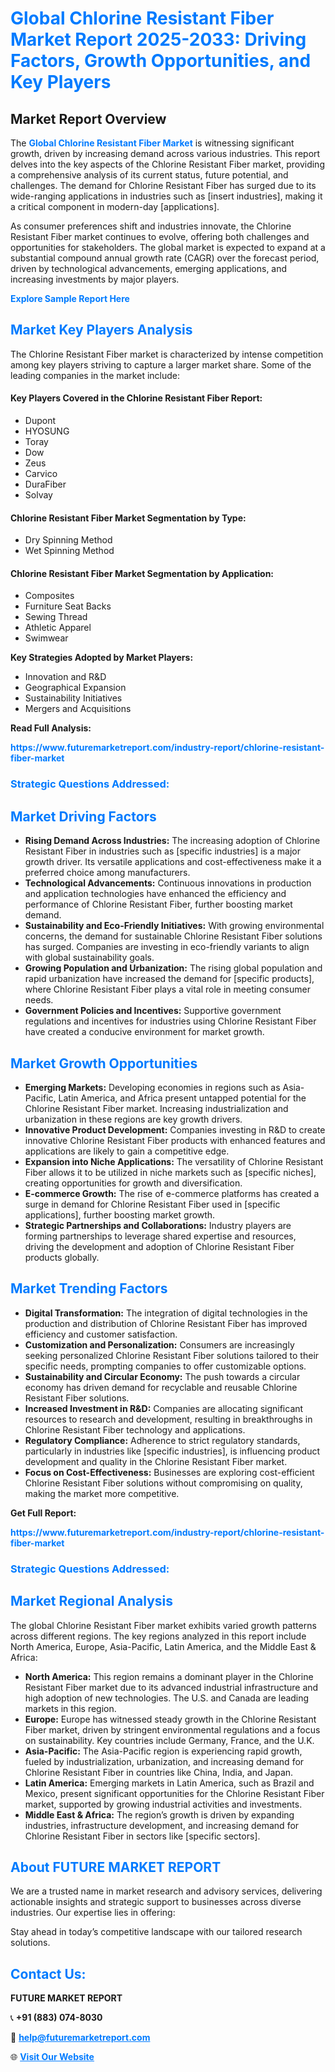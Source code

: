 <h1 style="color: #007BFF;">Global Chlorine Resistant Fiber Market Report 2025-2033: Driving Factors, Growth Opportunities, and Key Players</h1>

<section id="overview">
<h2>Market Report Overview</h2>
<p>The <a href="https://www.futuremarketreport.com/industry-report/chlorine-resistant-fiber-market" style="color: #007BFF; text-decoration: none;"><strong>Global Chlorine Resistant Fiber Market</strong></a> is witnessing significant growth, driven by increasing demand across various industries. This report delves into the key aspects of the Chlorine Resistant Fiber market, providing a comprehensive analysis of its current status, future potential, and challenges. The demand for Chlorine Resistant Fiber has surged due to its wide-ranging applications in industries such as [insert industries], making it a critical component in modern-day [applications].</p>
<p>As consumer preferences shift and industries innovate, the Chlorine Resistant Fiber market continues to evolve, offering both challenges and opportunities for stakeholders. The global market is expected to expand at a substantial compound annual growth rate (CAGR) over the forecast period, driven by technological advancements, emerging applications, and increasing investments by major players.</p>
</section>

<section id="overview">
<p><a href="https://www.futuremarketreport.com/request-sample/reportId=115123" style="color: #007BFF; text-decoration: none;"><strong>Explore Sample Report Here</strong></a></p>
</section>

<section id="key-players">
<h2 style="color: #007BFF;">Market Key Players Analysis</h2>
<p>The Chlorine Resistant Fiber market is characterized by intense competition among key players striving to capture a larger market share. Some of the leading companies in the market include:</p>
<h4>Key Players Covered in the Chlorine Resistant Fiber Report:</h4>
<ul><li>Dupont</li><li>HYOSUNG</li><li>Toray</li><li>Dow</li><li>Zeus</li><li>Carvico</li><li>DuraFiber</li><li>Solvay</li></ul>
<h4>Chlorine Resistant Fiber Market Segmentation by Type:</h4>
<ul><li>Dry Spinning Method</li><li>Wet Spinning Method</li></ul>

<h4>Chlorine Resistant Fiber Market Segmentation by Application:</h4>
<ul><li>Composites</li><li>Furniture Seat Backs</li><li>Sewing Thread</li><li>Athletic Apparel</li><li>Swimwear</li></ul>
<p><strong>Key Strategies Adopted by Market Players:</strong></p>
<ul>
<li>Innovation and R&D</li>
<li>Geographical Expansion</li>
<li>Sustainability Initiatives</li>
<li>Mergers and Acquisitions</li>
</ul>
</section>

<section>
<p><strong>Read Full Analysis: </strong></p><a href="https://www.futuremarketreport.com/industry-report/chlorine-resistant-fiber-market" style="color: #007BFF; text-decoration: none;"><strong>https://www.futuremarketreport.com/industry-report/chlorine-resistant-fiber-market</strong></a>
<h3 style="color: #007BFF;">Strategic Questions Addressed:</h3>
</section>

<section id="driving-factors">
<h2 style="color: #007BFF;">Market Driving Factors</h2>
<ul>
<li><strong>Rising Demand Across Industries:</strong> The increasing adoption of Chlorine Resistant Fiber in industries such as [specific industries] is a major growth driver. Its versatile applications and cost-effectiveness make it a preferred choice among manufacturers.</li>
<li><strong>Technological Advancements:</strong> Continuous innovations in production and application technologies have enhanced the efficiency and performance of Chlorine Resistant Fiber, further boosting market demand.</li>
<li><strong>Sustainability and Eco-Friendly Initiatives:</strong> With growing environmental concerns, the demand for sustainable Chlorine Resistant Fiber solutions has surged. Companies are investing in eco-friendly variants to align with global sustainability goals.</li>
<li><strong>Growing Population and Urbanization:</strong> The rising global population and rapid urbanization have increased the demand for [specific products], where Chlorine Resistant Fiber plays a vital role in meeting consumer needs.</li>
<li><strong>Government Policies and Incentives:</strong> Supportive government regulations and incentives for industries using Chlorine Resistant Fiber have created a conducive environment for market growth.</li>
</ul>
</section>

<section id="growth-opportunities">
<h2 style="color: #007BFF;">Market Growth Opportunities</h2>
<ul>
<li><strong>Emerging Markets:</strong> Developing economies in regions such as Asia-Pacific, Latin America, and Africa present untapped potential for the Chlorine Resistant Fiber market. Increasing industrialization and urbanization in these regions are key growth drivers.</li>
<li><strong>Innovative Product Development:</strong> Companies investing in R&D to create innovative Chlorine Resistant Fiber products with enhanced features and applications are likely to gain a competitive edge.</li>
<li><strong>Expansion into Niche Applications:</strong> The versatility of Chlorine Resistant Fiber allows it to be utilized in niche markets such as [specific niches], creating opportunities for growth and diversification.</li>
<li><strong>E-commerce Growth:</strong> The rise of e-commerce platforms has created a surge in demand for Chlorine Resistant Fiber used in [specific applications], further boosting market growth.</li>
<li><strong>Strategic Partnerships and Collaborations:</strong> Industry players are forming partnerships to leverage shared expertise and resources, driving the development and adoption of Chlorine Resistant Fiber products globally.</li>
</ul>
</section>

<section id="trending-factors">
<h2 style="color: #007BFF;">Market Trending Factors</h2>
<ul>
<li><strong>Digital Transformation:</strong> The integration of digital technologies in the production and distribution of Chlorine Resistant Fiber has improved efficiency and customer satisfaction.</li>
<li><strong>Customization and Personalization:</strong> Consumers are increasingly seeking personalized Chlorine Resistant Fiber solutions tailored to their specific needs, prompting companies to offer customizable options.</li>
<li><strong>Sustainability and Circular Economy:</strong> The push towards a circular economy has driven demand for recyclable and reusable Chlorine Resistant Fiber solutions.</li>
<li><strong>Increased Investment in R&D:</strong> Companies are allocating significant resources to research and development, resulting in breakthroughs in Chlorine Resistant Fiber technology and applications.</li>
<li><strong>Regulatory Compliance:</strong> Adherence to strict regulatory standards, particularly in industries like [specific industries], is influencing product development and quality in the Chlorine Resistant Fiber market.</li>
<li><strong>Focus on Cost-Effectiveness:</strong> Businesses are exploring cost-efficient Chlorine Resistant Fiber solutions without compromising on quality, making the market more competitive.</li>
</ul>
</section>

<section>
<p><strong>Get Full Report: </strong></p><a href="https://www.futuremarketreport.com/industry-report/chlorine-resistant-fiber-market" style="color: #007BFF; text-decoration: none;"><strong>https://www.futuremarketreport.com/industry-report/chlorine-resistant-fiber-market</strong></a>
<h3 style="color: #007BFF;">Strategic Questions Addressed:</h3>
</section>


<section id="regional-analysis">
<h2 style="color: #007BFF;">Market Regional Analysis</h2>
<p>The global Chlorine Resistant Fiber market exhibits varied growth patterns across different regions. The key regions analyzed in this report include North America, Europe, Asia-Pacific, Latin America, and the Middle East & Africa:</p>
<ul>
<li><strong>North America:</strong> This region remains a dominant player in the Chlorine Resistant Fiber market due to its advanced industrial infrastructure and high adoption of new technologies. The U.S. and Canada are leading markets in this region.</li>
<li><strong>Europe:</strong> Europe has witnessed steady growth in the Chlorine Resistant Fiber market, driven by stringent environmental regulations and a focus on sustainability. Key countries include Germany, France, and the U.K.</li>
<li><strong>Asia-Pacific:</strong> The Asia-Pacific region is experiencing rapid growth, fueled by industrialization, urbanization, and increasing demand for Chlorine Resistant Fiber in countries like China, India, and Japan.</li>
<li><strong>Latin America:</strong> Emerging markets in Latin America, such as Brazil and Mexico, present significant opportunities for the Chlorine Resistant Fiber market, supported by growing industrial activities and investments.</li>
<li><strong>Middle East & Africa:</strong> The region’s growth is driven by expanding industries, infrastructure development, and increasing demand for Chlorine Resistant Fiber in sectors like [specific sectors].</li>
</ul>
</section>

<footer>
<h2 style="color: #007BFF;">About FUTURE MARKET REPORT</h2>
<p>We are a trusted name in market research and advisory services, delivering actionable insights and strategic support to businesses across diverse industries. Our expertise lies in offering:</p>

<p>Stay ahead in today’s competitive landscape with our tailored research solutions.</p>

<h2 style="color: #007BFF;">Contact Us:</h2>
<p><strong>FUTURE MARKET REPORT</strong></p>
<p>📞 <strong>+91 (883) 074-8030</strong></p>
<p>📧 <strong><a href="mailto:help@futuremarketreport.com" style="color: #007BFF;">help@futuremarketreport.com</a></strong></p>
<p>🌐 <strong><a href="https://www.futuremarketreport.com/" style="color: #007BFF;">Visit Our Website</a></strong></p>
</footer>